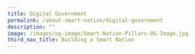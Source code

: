 ```yaml
---
title: Digital Government
permalink: /about-smart-nation/digital-government
description: ""
image: /images/og-image/Smart-Nation-Pillars-OG-Image.jpg
third_nav_title: Building a Smart Nation
---
```

